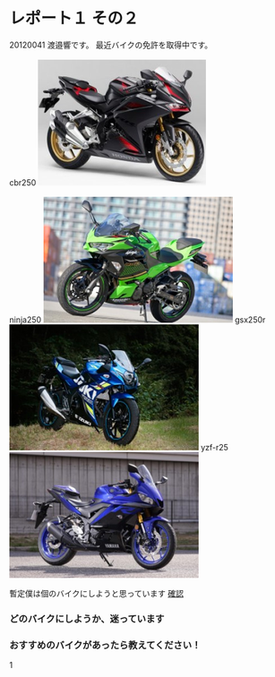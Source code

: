 # レポート１ その２

20120041 渡邉響です。
最近バイクの免許を取得中です。
<br><br>
cbr250
![this is image](cbr250.jpg)
<br><br>
ninja250
![this is image](Ninja250.jpg)
gsx250r
![this is image](gsx250r.jpg)
yzf-r25
![this is image](yzf-r25.jpg)

暫定僕は個のバイクにしようと思っています
[確認](https://www.l-bike.com/lbcms/wp-content/uploads/2020/03/LB084_KAWASAKI_Ninja250_01.jpg) 


### どのバイクにしようか、迷っています
### おすすめのバイクがあったら教えてください！
1
